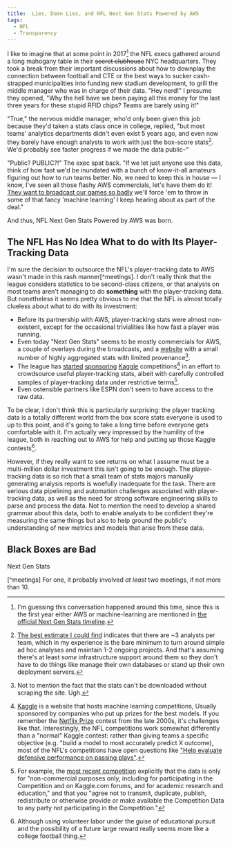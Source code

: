 ```yaml
---
title:  Lies, Damn Lies, and NFL Next Gen Stats Powered by AWS
tags:
  - NFL
  - Transparency
---
```


I like to imagine that at some point in 2017[^2017] the NFL execs gathered
around a long mahogany table in their <del>secret clubhouse</del> 
NYC headquarters. They took a break from their important discussions
about how to downplay the connection between football and CTE
or the best ways to sucker cash-strapped municipalities into funding
new stadium development, to grill the middle manager who was in charge of
their data. "Hey nerd!" I presume they opened, "Why the hell have we
been paying all this money for the last three years for these stupid 
RFID chips? Teams are barely using it!" 

"True," the nervous middle manager, who'd only been given this job because
they'd taken a stats class once in college, replied, "but most teams' analytics
departments didn't even exist 5 years ago, and even now they barely 
have enough analysts to work with just the box-score stats[^analysts].
We'd probably see faster progress if we made the data public–"

"Public? PUBLIC?!" The exec spat back. "If we let just anyone
use this data, think of how fast we'd be inundated with a bunch
of know-it-all amateurs figuring out how to run teams better. 
No, we need to keep this in house — I know, I've seen all those
flashy AWS commercials, let's have them do it! [They want to 
broadcast our games so badly](https://www.cbssports.com/nfl/news/amazon-wins-huge-bidding-war-to-stream-thursday-night-football-games-in-2017/) 
we'll force 'em to throw in some of that fancy 'machine learning' I keep
hearing about as part of the deal."

And thus, NFL Next Gen Stats Powered by AWS was born.

## The NFL Has No Idea What to do with Its Player-Tracking Data
I'm sure the decision to outsource the NFL's player-tracking data
to AWS wasn't made in this rash manner[^meetings]. I don't really
think that the league considers statistics to be second-class
citizens, or that analysts on most teams aren't managing to do
**something** with the player-tracking data. But nonetheless it
seems pretty obvious to me that the NFL is almost totally clueless about what
to do with its investment:
* Before its partnership with AWS, player-tracking stats were almost
  non-existent, except for the occasional trivialities like how fast
  a player was running.
* Even today "Next Gen Stats" seems to be mostly commercials for AWS, a couple
  of overlays during the broadcasts, and a [website](https://nextgenstats.nfl.com/)
  with a small number of highly aggregated stats with limited provenance[^download].
* The league has 
  [started](https://www.kaggle.com/c/nfl-big-data-bowl-2020) 
  [sponsoring](https://www.kaggle.com/c/nfl-impact-detection) 
  [Kaggle](https://www.kaggle.com/c/nfl-playing-surface-analytics) 
  competitions[^kaggle] in an effort to crowdsource useful player-tracking stats,
  albeit with carefully
  controlled samples of player-tracking data under restrictive terms[^terms].
* Even ostensible partners like ESPN don't seem to have access to the raw data.

To be clear, I don't think this is particularly surprising: the
player tracking data is a totally different world from the box
score stats everyone is used to up to this point, and it's going
to take a long time before everyone gets comfortable with it. I'm
actually very impressed by the humility of the league, both in
reaching out to AWS for help and putting up those Kaggle contests[^college].

However, if they really want to see returns on what I assume must be a 
multi-million dollar investment this isn't going to be enough. The
player-tracking data is so rich that 
a small team of stats majors manually generating analysis reports
is woefully inadequate for the task. There are serious data pipelining
and automation challenges associated with player-tracking data, as
well as the need for strong software engineering skills to parse
and process the data. Not to mention the need to develop a shared
grammar about this data, both to enable analysts to be confident they're
measuring the same things but also to help ground the public's understanding
of new metrics and models that arise from these data.

## Black Boxes are Bad
Next Gen Stats 

[^2017]:
    I'm guessing this conversation happened around this time, since 
    this is the first year either AWS or machine-learning are mentioned
    in 
    [the official Next Gen Stats timeline](https://operations.nfl.com/gameday/technology/nfl-next-gen-stats/).

[^meetings]
    For one, it probably involved _at least_ two meetings, if not
    more than 10.

[^analysts]:
    [The best estimate I could find](https://www.espn.com/nfl/story/_/id/29939438/2020-nfl-analytics-survey-which-teams-most-least-analytically-inclined)
    indicates that there are ~3 analysts per team, which in my experience
    is the bare minimum to turn around simple ad hoc analyses and maintain 1-2
    ongoing projects. And that's assuming there's at least _some_ infrastructure
    support around them so they don't have to do things like manage their
    own databases or stand up their own deployment servers. 
    
[^download]:
    Not to mention the fact that the stats can't be downloaded without
    scraping the site. Ugh.
    
[^kaggle]:
    [Kaggle](https://www.kaggle.com/) is a website that hosts machine learning competitions,
    Usually sponsored by companies who put up prizes for the best
    models. If you remember the [Netflix Prize](https://en.wikipedia.org/wiki/Netflix_Prize)
    contest from the late 2000s, it's challenges like that. Interestingly,
    the NFL competitions work somewhat differently than a "normal"
    Kaggle contest: rather than giving teams a specific objective
    (e.g. "build a model to most accurately predict X outcome),
    most of the NFL's competitions have open questions like 
    ["Help evaluate defensive performance on passing plays"](https://www.kaggle.com/c/nfl-big-data-bowl-2021/overview).
    
[^terms]:
    For example, the [most recent competition](https://www.kaggle.com/c/nfl-big-data-bowl-2021/rules)
    explicitly that the data is only for "non-commercial purposes only, including for participating in 
    the Competition and on Kaggle.com forums, and for academic research 
    and education," and that you "agree not to transmit, duplicate, publish, 
    redistribute or otherwise provide or make available the Competition Data 
    to any party not participating in the Competition."
    
[^college]:
    Although using volunteer labor under the guise of educational
    pursuit and the possibility of a future large reward really
    seems more like a college football thing. 
